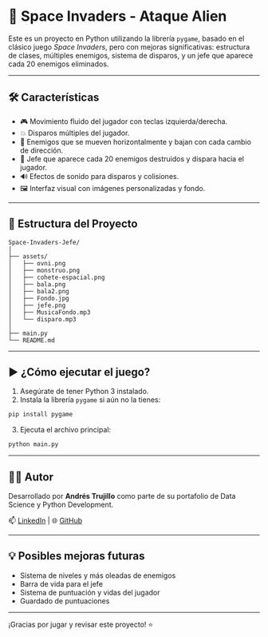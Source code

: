 # 👾 Space Invaders - Ataque Alien

Este es un proyecto en Python utilizando la librería `pygame`, basado en el clásico juego *Space Invaders*, pero con mejoras significativas: estructura de clases, múltiples enemigos, sistema de disparos, y un jefe que aparece cada 20 enemigos eliminados.

---

## 🛠 Características

- 🎮 Movimiento fluido del jugador con teclas izquierda/derecha.
- 💥 Disparos múltiples del jugador.
- 👾 Enemigos que se mueven horizontalmente y bajan con cada cambio de dirección.
- 🧠 Jefe que aparece cada 20 enemigos destruidos y dispara hacia el jugador.
- 🔊 Efectos de sonido para disparos y colisiones.
- 🖼 Interfaz visual con imágenes personalizadas y fondo.

---

## 📂 Estructura del Proyecto

```
Space-Invaders-Jefe/
│
├── assets/
│   ├── ovni.png
│   ├── monstruo.png
│   ├── cohete-espacial.png
│   ├── bala.png
│   ├── bala2.png
│   ├── Fondo.jpg
│   ├── jefe.png
│   ├── MusicaFondo.mp3
│   └── disparo.mp3
│
├── main.py
└── README.md
```

---

## ▶️ ¿Cómo ejecutar el juego?

1. Asegúrate de tener Python 3 instalado.
2. Instala la librería `pygame` si aún no la tienes:

```bash
pip install pygame
```

3. Ejecuta el archivo principal:

```bash
python main.py
```

---

## 🧑‍💻 Autor

Desarrollado por **Andrés Trujillo** como parte de su portafolio de Data Science y Python Development. 

📫 [LinkedIn](https://www.linkedin.com/in/andres-trujillo-luzuriaga) | 🌐 [GitHub](https://github.com/Andres-Trujillo-L)

---

## 💡 Posibles mejoras futuras

- Sistema de niveles y más oleadas de enemigos
- Barra de vida para el jefe
- Sistema de puntuación y vidas del jugador
- Guardado de puntuaciones

---

¡Gracias por jugar y revisar este proyecto! ⭐
